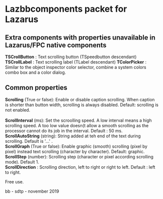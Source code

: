 # Lazbbcomponents packet for Lazarus

## Extra components with properties unavailable in Lazarus/FPC native components

__TSCrollButton__ : Text scrolling button (TSpeedbutton descendant)<br>
__TSCrollLabel__ : Text scrolling label (TLabel descendant)
__TColorPicker__ : Similar to the object inspector color selector, combine a system colors combo box and a color dialog.

## Common properties

__Scrolling__ (True or false): Enable or disable caption scrolling. When caption is shorter than button width, scrolling is always disabled. Default: scrolling  is not enabled.<br>			
__ScrollInterval__ (ms): Set the scroolling speed. A low interval means a high scrolling speed. A too low value doesn(t allow a smooth scrolling as the processor cannot do its job in the interval. Default : 50 ms.<br>
__ScrollAutoString__ (string): String added at teh end of the text during scrolling. Default is '...' .<br>
__ScrollGraph__ (True or false): Enable graphic (smooth) scrolling (pixel by pixel) instead text scrolling (character by character). Default: graphic.<br>
__ScrollStep__ (number): Scrolling step (character or pixel according scrolling mode). Default 1.<br>
__ScrollDirection__ : Scrolling direction, left to right or right to left. Default : left to right.  

Free use.

bb - sdtp - november 2019
